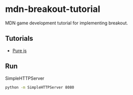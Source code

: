 # mdn-breakout-tutorial

MDN game development tutorial for implementing breakout.

## Tutorials

 * [Pure js](https://developer.mozilla.org/en-US/docs/Games/Tutorials/2D_Breakout_game_pure_JavaScript)

## Run

SimpleHTTPServer

```bash
python -m SimpleHTTPServer 8080
```
